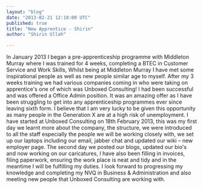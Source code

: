 ```yaml
---
layout: "blog"
date: "2013-02-21 12:18:00 UTC"
published: true
title: "New Apprentice - Shirin"
author: "Shirin Ullah"

---
```


In January 2013 I began a pre-apprenticeship programme with Middleton Murray where I was trained for 4 weeks, completing a BTEC in Customer Service and Work Skills, Whilst being at Middleton Murray I have met some inspirational people as well as new people similar age to myself. After my 3 weeks training we had various companies coming in who were taking on apprentice's one of which was Unboxed Consulting! I had been successful and was offered a Office Admin position. It was an amazing offer as I have been struggling to get into any apprenticeship programmes ever since leaving sixth form. I believe that I am very lucky to be given this opportunity as many people in the Generation X are at a high risk of unemployment. I have started at Unboxed Consulting on 18th February 2013, this was my first day we learnt more about the company, the structure, we were introduced to all the staff especially the people we will be working closely with, we set up our laptops including our email, jabber chat and updated our wiki – new employer page. The second day we posted our blogs, updated our bio's and now working on our caricatures, I have also been filling in invoices, filing paperwork, ensuring the work place is neat and tidy and in the meantime I will be fulfilling my duties. I look forward to progressing my knowledge and completing my NVQ in Business & Administration and also meeting new people that Unboxed Consulting are working with.


